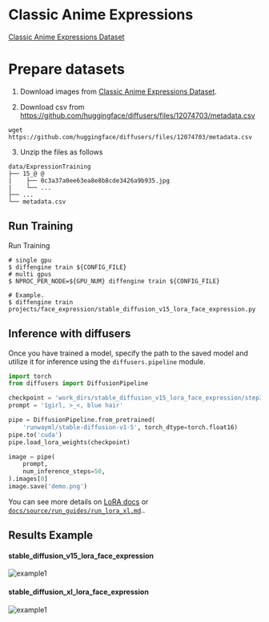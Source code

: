 # Classic Anime Expressions

[Classic Anime Expressions Dataset](https://civitai.com/models/25613/classic-anime-expressions)

# Prepare datasets

1. Download images from [Classic Anime Expressions Dataset](https://civitai.com/models/25613/classic-anime-expressions).

2. Download csv from https://github.com/huggingface/diffusers/files/12074703/metadata.csv

```
wget https://github.com/huggingface/diffusers/files/12074703/metadata.csv
```

3. Unzip the files as follows

```
data/ExpressionTraining
├── 15_@ @
|    ├── 0c3a37a0ee63ea8e8b8cde3426a9b935.jpg
|    └── ...
├── ...
└── metadata.csv
```

## Run Training

Run Training

```
# single gpu
$ diffengine train ${CONFIG_FILE}
# multi gpus
$ NPROC_PER_NODE=${GPU_NUM} diffengine train ${CONFIG_FILE}

# Example.
$ diffengine train projects/face_expression/stable_diffusion_v15_lora_face_expression.py
```

## Inference with diffusers

Once you have trained a model, specify the path to the saved model and utilize it for inference using the `diffusers.pipeline` module.

```py
import torch
from diffusers import DiffusionPipeline

checkpoint = 'work_dirs/stable_diffusion_v15_lora_face_expression/step33000'
prompt = '1girl, >_<, blue hair'

pipe = DiffusionPipeline.from_pretrained(
    'runwayml/stable-diffusion-v1-5', torch_dtype=torch.float16)
pipe.to('cuda')
pipe.load_lora_weights(checkpoint)

image = pipe(
    prompt,
    num_inference_steps=50,
).images[0]
image.save('demo.png')
```

You can see more details on [LoRA docs](../../docs/source/run_guides/run_lora.md#inference-with-diffusers) or [`docs/source/run_guides/run_lora_xl.md`](../../docs/source/run_guides/run_lora_xl.md#inference-with-diffusers)..

## Results Example

#### stable_diffusion_v15_lora_face_expression

![example1](https://github.com/okotaku/diffengine/assets/24734142/2ece23bd-0e21-4ec4-a7ba-f6f39363bf01)

#### stable_diffusion_xl_lora_face_expression

![example1](https://github.com/okotaku/diffengine/assets/24734142/0d6e3434-4ba6-4c90-8457-06595ad9183d)
